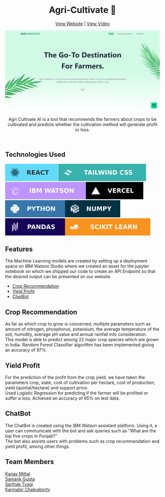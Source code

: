 <h1 align="center">Agri-Cultivate 🌾</h1>
<p align="center">
    <a href="https://agri-cultivate.vercel.app/">View Website</a> | <a href="https://youtu.be/XmeU1cPr8wU">View Video</a>
</p>
<p align="center"><a href="http://agri-cultivate.vercel.app/"><img src="./src/assets/images/homepage.PNG" width="700"></a></p>
<p align="center">Agri Cultivate AI is a tool that recommends the farmers about crops to be cultivated and predicts whether the cultivation method will generate profit or loss.
</p>
<br>

## Technologies Used

<img src="./src/assets/images/React.svg" alt="React"><img src="./src/assets/images/Tailwind CSS.svg" alt="Tailwind CSS"><img src="./src/assets/images/IBM Watson.svg" alt="IBM Watson"><img src="./src/assets/images/Vercel.svg" alt="Vercel"><br>
<img src="./src/assets/images/Python.svg" alt="Python"><img src="./src/assets/images/Numpy.svg" alt="Numpy"><img src="./src/assets/images/Pandas.svg" alt="Pandas"><img src="./src/assets/images/Scikit Learn.svg" alt="Scikit Learn">

## Features
The Machine Learning models are created by setting up a deployment space on IBM Watson Studio where we created an asset for the jupyter notebook on which we shipped our code to create an API Endpoint so that the desired output can be presented on our website.

* [Crop Recommendation](#crop-recommendation)
* [Yield Profit](#yield-profit)
* [ChatBot](#chatbot)

## Crop Recommendation

As far as which crop to grow is concerned, multiple parameters such as amount of nitrogen, phosphorus, potassium, the average temperature of the soil, humidity, average pH value and annual rainfall into consideration. <br>This model is able to predict among 22 major crop species which are grown in India. Random Forest Classifier algorithm has been implemented giving an accuracy of 97%.

## Yield Profit

For the prediction of the profit from the crop yield, we have taken the parameters crop, state, cost of cultivation per hectare, cost of production, yield (quintal/hectare) and support price. <br>Used Logistic Regression for predicting if the farmer will be profited or suffer a loss. Achieved an accuracy of 95% on test data.

## ChatBot

The ChatBot is created using the IBM Watson assistant platform. Using it, a user can communicate with the bot and ask queries such as "What are the top five crops in Punjab?"<br> The bot also assists users with problems such as crop recommendation and yield profit, among other things.

## Team Members

<a href="https://github.com/kanavmittal/">Kanav Mittal</a><br>
<a href="https://github.com/samankgupta/">Samank Gupta</a><br>
<a href="https://github.com/sarthak91-debug/">Sarthak Tyagi</a><br>
<a href="https://github.com/karmabir/">Karmabir Chakraborty
</a><br>
